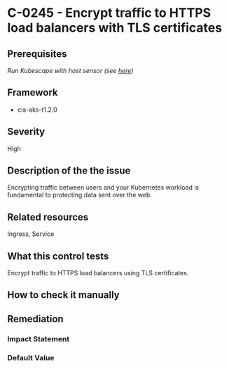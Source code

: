# C-0245 - Encrypt traffic to HTTPS load balancers with TLS certificates

## Prerequisites
 *Run Kubescape with host sensor (see [here](https://hub.armo.cloud/docs/host-sensor))*
 
## Framework
* cis-aks-t1.2.0
 
## Severity
High

## Description of the the issue
Encrypting traffic between users and your Kubernetes workload is fundamental to protecting data sent over the web.
 
## Related resources
Ingress, Service
 
## What this control tests 
Encrypt traffic to HTTPS load balancers using TLS certificates.
 
## How to check it manually 

 
## Remediation

 
### Impact Statement

 
### Default Value

 
